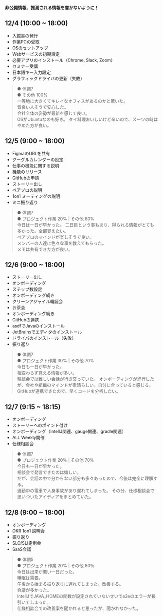 **非公開情報、推測される情報を書かないように！**
## 12/4 (10:00 ~ 18:00)
* 入館書の発行
* 作業PCの受取
* OSのセットアップ
* Webサービスの初期設定
* 必要アプリのインストール（Chrome, Slack, Zoom）
* セミナー受講
* 日本語キー入力設定
* グラフィックドライバの更新（失敗）
> ● 体調7  
> ● その他 100%  
> 一等地に大きくてキレイなオフィスがあるのかと驚いた。  
> 皆良い人そうで安心した。  
> 会社全体の姿勢が最新を感じて良い。  
> OSがUbuntuなのも好き。
> タイ料理おいしいけど辛いので、スーツの時はやめた方が良い。
## 12/5 (9:00 ~ 18:00)
* FigmaのURLを共有
* グーグルカレンダーの設定
* 仕事の機能に関する説明
* 機能のリリース
* GitHubの申請
* ストーリー出し
* ペアプロの説明
* 1on1 ミーティングの説明
* ミニ振り返り
> ● 体調7  
> ● プロジェクト作業 20% | その他 80%  
> 今日は一日が早かった。
> 二日目という事もあり、得られる情報がとても多かった。全部覚えたい。  
> ペアプロのマインドが楽しそうで良い。  
> メンバーの人達に色々な事を教えてもらった。  
> メモは共有できた方が良い。
## 12/6 (9:00 ~ 18:00)
* ストーリー出し
* オンボーディング
* ステップ数設定
* オンボーディング続き
* クリーンアジャイル輪読会
* お茶会
* オンボーディング続き
* GitHubの連携
* asdfでJavaのインストール
* JetBrainsでエディタのインストール
* ドライバのインストール（失敗）
* 振り返り
> ● 体調7  
> ● プロジェクト作業 30% | その他 70%  
> 今日も一日が早かった。  
> 相変わらず覚える情報が多い。  
> 輪読会では難しい会話が行き交っていた。
> オンボーディングが進行したが、会社や組織のマインドが素晴らしい。自分に合っていると感じる。  
> GitHubが連携できたので、早くコードを分析したい。
## 12/7 (9:15 ~ 18:15)
* オンボーディング
* ストーリーへのポイント付け
* オンボーディング（IntellJ関連、gauge関連、gradle関連）
* ALL Weekly開催
* 仕様相談会
> ● 体調7  
> ● プロジェクト作業 20% | その他 70%  
> 今日も一日が早かった。  
> 相談会で発言できたのは嬉しい。  
> だが、会話の中で分からない部分も多々あったので、今後は完全に理解する。  
> 通勤中の電車で人身事故があり遅れてしまった。
> その分、仕様相談会で思いついたアイディアをまとめていた。
## 12/8 (9:00 ~ 18:00)
* オンボーディング
* OKR 1on1 説明会
* 振り返り
* SLO/SLI定例会
* SaaS会議
> ● 体調5  
> ● プロジェクト作業 20% | その他 80％  
> 今日は出来が悪い一日だった。  
> 睡眠は需要。  
> 午後から始まる振り返りに遅れてしまった。改善する。  
> 会議が多かった。  
> IntellJでJAVA_HOMEの関数が設定されていないせいでe2eのエラーが長引いてしまった。  
> 仕様相談会での改善案を聞かれると思ったが、聞かれなかった。
